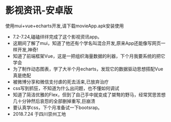 # 影视资讯-安卓版
使用mui+vue+echarts开发,请下载movieApp.apk安装使用

- 7.2-7.24,磕磕绊绊完成了这个影视资讯app。
- 这期间了解了mui，知道了他还有个学名叫混合开发,原来App还能像写网页一样开发,神奇!
- 知道了前端框架Vue，这是一把组织海量数据的利器，下个月我要系统的把它学会
- 为了制作动态图表，学了大半个月echarts，发现它的数据驱动思想搭配Vue真是绝配
- 被微博分享和微信支付虐的死去活来,已放弃治疗
- css写到抓狂，不知道为什么出问题，也不懂如何调试
- 知道了简洁优雅的Flex，但到了自己手中就变成了桀骜的野马，经常冥思苦想几十分钟然后哀怨的全部删掉重写,巨崩溃
- 要认真学css，下个月准备试一下bootsrap。 
- 2018.7.24 于四川崇州工地
